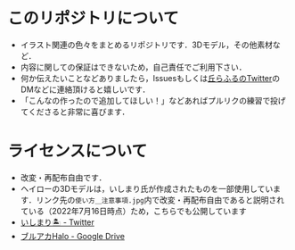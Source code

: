 # このリポジトリについて
- イラスト関連の色々をまとめるリポジトリです．3Dモデル，その他素材など．
- 内容に関しての保証はできないため，自己責任でご利用下さい．
- 何か伝えたいことなどありましたら，Issuesもしくは[丘らふるのTwitter](https://twitter.com/oca_laful)のDMなどに連絡頂けると嬉しいです．
- 「こんなの作ったので追加してほしい！」などあればプルリクの練習で投げてくださると非常に喜びます．

# ライセンスについて
- 改変・再配布自由です．
- ヘイローの3Dモデルは，いしまり氏が作成されたものを一部使用しています．リンク先の`使い方＿注意事項.jpg`内で改変・再配布自由であると説明されている（2022年7月16日時点）ため，こちらでも公開しています
- [いしまり🏝️ - Twitter](https://twitter.com/texteater)
- [ブルアカHalo - Google Drive](https://drive.google.com/drive/folders/1GJ8fJw9bV8wBBD37ZRFg8y1l2gc2X1VN)
